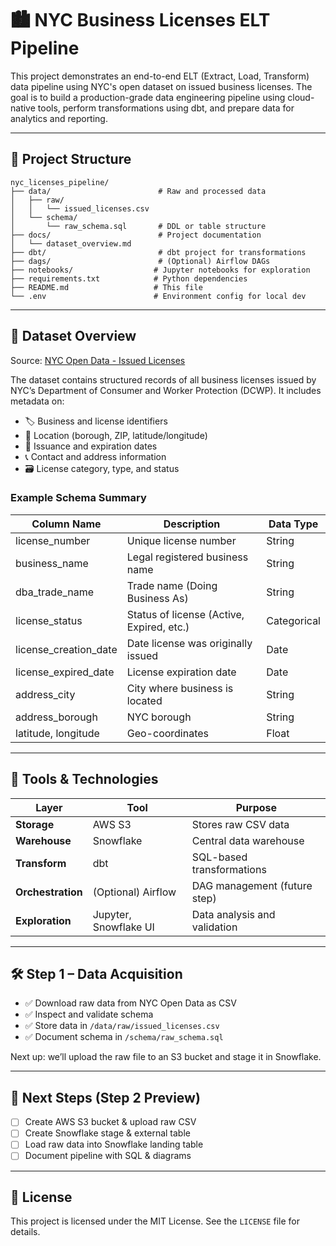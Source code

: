 # 🏙️ NYC Business Licenses ELT Pipeline

This project demonstrates an end-to-end ELT (Extract, Load, Transform) data pipeline using NYC's open dataset on issued business licenses. The goal is to build a production-grade data engineering pipeline using cloud-native tools, perform transformations using dbt, and prepare data for analytics and reporting.

---

## 📂 Project Structure

```
nyc_licenses_pipeline/
├── data/                        # Raw and processed data
│   ├── raw/
│   │   └── issued_licenses.csv
│   └── schema/
│       └── raw_schema.sql       # DDL or table structure
├── docs/                        # Project documentation
│   └── dataset_overview.md
├── dbt/                         # dbt project for transformations
├── dags/                        # (Optional) Airflow DAGs
├── notebooks/                  # Jupyter notebooks for exploration
├── requirements.txt            # Python dependencies
├── README.md                   # This file
└── .env                        # Environment config for local dev
```



---

## 🧪 Dataset Overview

Source: [NYC Open Data - Issued Licenses](https://data.cityofnewyork.us/Business/Issued-Licenses/w7w3-xahh)

The dataset contains structured records of all business licenses issued by NYC’s Department of Consumer and Worker Protection (DCWP). It includes metadata on:

- 🏷️ Business and license identifiers  
- 📍 Location (borough, ZIP, latitude/longitude)  
- 📅 Issuance and expiration dates  
- 📞 Contact and address information  
- 🗃️ License category, type, and status  

### Example Schema Summary

| Column Name         | Description                                       | Data Type   |
|---------------------|---------------------------------------------------|-------------|
| license_number      | Unique license number                             | String      |
| business_name       | Legal registered business name                    | String      |
| dba_trade_name      | Trade name (Doing Business As)                    | String      |
| license_status      | Status of license (Active, Expired, etc.)         | Categorical |
| license_creation_date | Date license was originally issued             | Date        |
| license_expired_date  | License expiration date                           | Date        |
| address_city        | City where business is located                    | String      |
| address_borough     | NYC borough                                       | String      |
| latitude, longitude | Geo-coordinates                                   | Float       |

---

## 🧰 Tools & Technologies

| Layer        | Tool                     | Purpose                                |
|--------------|--------------------------|----------------------------------------|
| **Storage**  | AWS S3                   | Stores raw CSV data                    |
| **Warehouse**| Snowflake                | Central data warehouse                 |
| **Transform**| dbt                      | SQL-based transformations              |
| **Orchestration** | (Optional) Airflow | DAG management (future step)          |
| **Exploration** | Jupyter, Snowflake UI | Data analysis and validation           |

---

## 🛠️ Step 1 – Data Acquisition

- ✅ Download raw data from NYC Open Data as CSV
- ✅ Inspect and validate schema
- ✅ Store data in `/data/raw/issued_licenses.csv`
- ✅ Document schema in `/schema/raw_schema.sql`

Next up: we’ll upload the raw file to an S3 bucket and stage it in Snowflake.

---

## 📌 Next Steps (Step 2 Preview)

- [ ] Create AWS S3 bucket & upload raw CSV
- [ ] Create Snowflake stage & external table
- [ ] Load raw data into Snowflake landing table
- [ ] Document pipeline with SQL & diagrams

---

## 📄 License

This project is licensed under the MIT License. See the `LICENSE` file for details.
